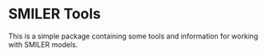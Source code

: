 # SMILER Tools

This is a simple package containing some tools and information for working with SMILER models.
